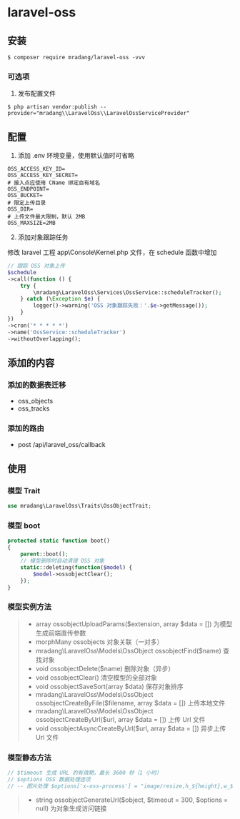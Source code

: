 # laravel-oss

## 安装

```shell
$ composer require mradang/laravel-oss -vvv
```

### 可选项

1. 发布配置文件

```shell
$ php artisan vendor:publish --provider="mradang\\LaravelOss\\LaravelOssServiceProvider"
```

## 配置

1. 添加 .env 环境变量，使用默认值时可省略
```
OSS_ACCESS_KEY_ID=
OSS_ACCESS_KEY_SECRET=
# 接入点应使用 CName 绑定自有域名
OSS_ENDPOINT=
OSS_BUCKET=
# 限定上传目录
OSS_DIR=
# 上传文件最大限制，默认 2MB
OSS_MAXSIZE=2MB
```

2. 添加对象跟踪任务

修改 laravel 工程 app\Console\Kernel.php 文件，在 schedule 函数中增加
```php
// 跟踪 OSS 对象上传
$schedule
->call(function () {
    try {
        \mradang\LaravelOss\Services\OssService::scheduleTracker();
    } catch (\Exception $e) {
        logger()->warning('OSS 对象跟踪失败：'.$e->getMessage());
    }
})
->cron('* * * * *')
->name('OssService::scheduleTracker')
->withoutOverlapping();
```

## 添加的内容

### 添加的数据表迁移
- oss_objects
- oss_tracks

### 添加的路由
- post /api/laravel_oss/callback

## 使用

### 模型 Trait

```php
use mradang\LaravelOss\Traits\OssObjectTrait;
```

### 模型 boot
```php
protected static function boot()
{
    parent::boot();
    // 模型删除时自动清理 OSS 对象
    static::deleting(function($model) {
        $model->ossobjectClear();
    });
}
```

### 模型实例方法
> - array ossobjectUploadParams($extension, array $data = []) 为模型生成前端直传参数
> - morphMany ossobjects 对象关联（一对多）
> - mradang\LaravelOss\Models\OssObject ossobjectFind($name) 查找对象
> - void ossobjectDelete($name) 删除对象（异步）
> - void ossobjectClear() 清空模型的全部对象
> - void ossobjectSaveSort(array $data) 保存对象排序
> - mradang\LaravelOss\Models\OssObject ossobjectCreateByFile($filename, array $data = []) 上传本地文件
> - mradang\LaravelOss\Models\OssObject ossobjectCreateByUrl($url, array $data = []) 上传 Url 文件
> - void ossobjectAsyncCreateByUrl($url, array $data = []) 异步上传 Url 文件

### 模型静态方法
```php
// $timeout 生成 URL 的有效期，最长 3600 秒（1 小时）
// $options OSS 数据处理选项
// -- 图片处理 $options['x-oss-process'] = "image/resize,h_${height},w_${width}";
```
> - string ossobjectGenerateUrl($object, $timeout = 300, $options = null) 为对象生成访问链接

